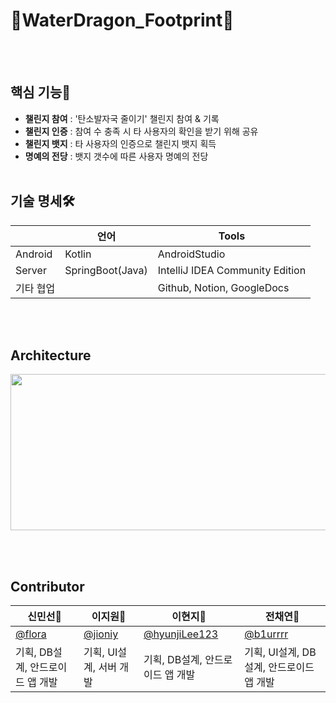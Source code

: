 # 🐾WaterDragon_Footprint🐾

 
<br></br>
## 핵심 기능🙌
- **챌린지 참여** : '탄소발자국 줄이기' 챌린지 참여 & 기록 
- **챌린지 인증** : 참여 수 충족 시 타 사용자의 확인을 받기 위해 공유
- **챌린지 뱃지** : 타 사용자의 인증으로 챌린지 뱃지 획득
- **명예의 전당** : 뱃지 갯수에 따른 사용자 명예의 전당
<br></br>
## 기술 명세🛠
|  | 언어 | Tools |
| ------ | ------ | ------ |
| Android | Kotlin | AndroidStudio |
| Server | SpringBoot(Java) | IntelliJ IDEA Community Edition |
| 기타 협업 |  | Github, Notion, GoogleDocs |

<br></br>
## Architecture
<img src="https://user-images.githubusercontent.com/68148196/152620025-1700a124-d4a3-45a7-8720-f4b361ebbe55.png" width=750 height=250>

<br></br>
## Contributor
| 신민선🐲 | 이지원🐲 | 이현지🐲 | 전채연🐲 |
| ------ | ------ | ------ |------ |
| [@flora](https://github.com/flora7883) | [@jioniy](https://github.com/jioniy) | [@hyunjiLee123](https://github.com/hyunjiLee123) | [@b1urrrr](https://github.com/b1urrrr) |
| 기획, DB설계, 안드로이드 앱 개발 | 기획, UI설계, 서버 개발 | 기획, DB설계, 안드로이드 앱 개발 | 기획, UI설계, DB설계, 안드로이드 앱 개발 |
